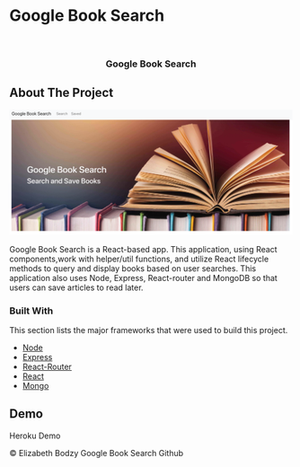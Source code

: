 # Google Book Search


<!-- PROJECT LOGO -->
<br />
<p align="center">
  <a href="https://github.com/elizabethbodzy/GoogleBookSearch">
  </a>
  

  <h3 align="center">Google Book Search</h3>


<!-- ABOUT THE PROJECT -->
## About The Project

<img src="./img.png">

 Google Book Search is a React-based app. This application, using React components,work with helper/util functions, and utilize React lifecycle methods to query and display books based on user searches. This application also uses Node, Express, React-router and MongoDB so that users can save articles to read later.

### Built With
This section lists the major frameworks that were used to build this project. 
* [Node](https://nodejs.org/en/)
* [Express](https://expressjs.com/)
* [React-Router](https://reacttraining.com/react-router/)
* [React](https://reactjs.org/)
* [Mongo](https://www.mongodb.com/) 



<!-- DEMO -->
## Demo

<p> Heroku Demo
  <a href="https://github.com/elizabethbodzy/GoogleBookSearch">
  </a>

<Footer>
    &copy; Elizabeth Bodzy Google Book Search Github
</Footer>
